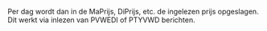 Per dag wordt dan in de MaPrijs, DiPrijs, etc. de ingelezen prijs opgeslagen. Dit werkt via inlezen van PVWEDI of PTYVWD berichten.